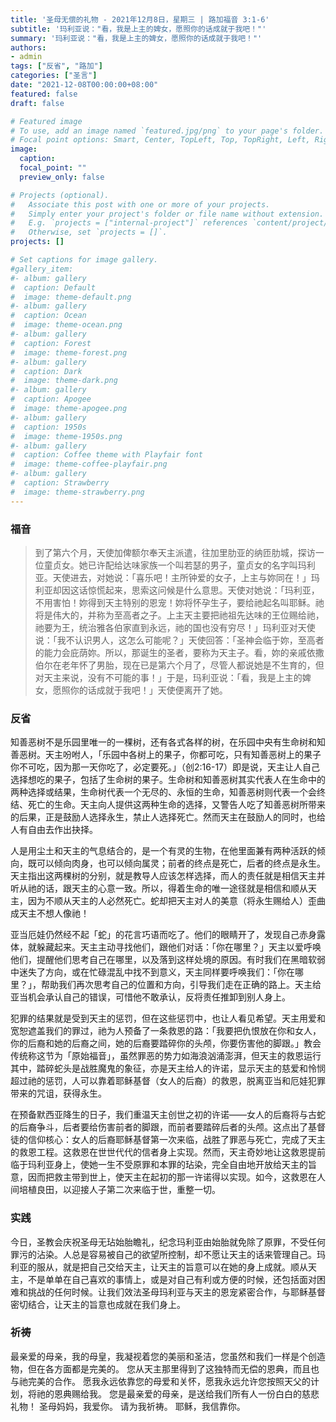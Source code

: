 ```yaml
---
title: '圣母无偿的礼物 - 2021年12月8日，星期三 | 路加福音 3:1-6'
subtitle: '玛利亚说："看，我是上主的婢女，愿照你的话成就于我吧！"'
summary: '玛利亚说："看，我是上主的婢女，愿照你的话成就于我吧！"'
authors:
- admin
tags: ["反省", "路加"]
categories: ["圣言"]
date: "2021-12-08T00:00:00+08:00"
featured: false
draft: false

# Featured image
# To use, add an image named `featured.jpg/png` to your page's folder.
# Focal point options: Smart, Center, TopLeft, Top, TopRight, Left, Right, BottomLeft, Bottom, BottomRight
image:
  caption:
  focal_point: ""
  preview_only: false

# Projects (optional).
#   Associate this post with one or more of your projects.
#   Simply enter your project's folder or file name without extension.
#   E.g. `projects = ["internal-project"]` references `content/project/deep-learning/index.md`.
#   Otherwise, set `projects = []`.
projects: []

# Set captions for image gallery.
#gallery_item:
#- album: gallery
#  caption: Default
#  image: theme-default.png
#- album: gallery
#  caption: Ocean
#  image: theme-ocean.png
#- album: gallery
#  caption: Forest
#  image: theme-forest.png
#- album: gallery
#  caption: Dark
#  image: theme-dark.png
#- album: gallery
#  caption: Apogee
#  image: theme-apogee.png
#- album: gallery
#  caption: 1950s
#  image: theme-1950s.png
#- album: gallery
#  caption: Coffee theme with Playfair font
#  image: theme-coffee-playfair.png
#- album: gallery
#  caption: Strawberry
#  image: theme-strawberry.png
---
```


### 福音
> 到了第六个月，天使加俾额尔奉天主派遣，往加里肋亚的纳匝肋城，探访一位童贞女。她已许配给达味家族一个叫若瑟的男子，童贞女的名字叫玛利亚。天使进去，对她说：「喜乐吧！主所钟爱的女子，上主与妳同在！」玛利亚却因这话惊慌起来，思索这问候是什么意思。天使对她说：「玛利亚，不用害怕！妳得到天主特别的恩宠！妳将怀孕生子，要给祂起名叫耶稣。祂将是伟大的，并称为至高者之子。上主天主要把祂祖先达味的王位赐给祂，祂要为王，统治雅各伯家直到永远，祂的国也没有穷尽！」玛利亚对天使说：「我不认识男人，这怎么可能呢？」天使回答：「圣神会临于妳，至高者的能力会庇荫妳。所以，那诞生的圣者，要称为天主子。看，妳的亲戚依撒伯尔在老年怀了男胎，现在已是第六个月了，尽管人都说她是不生育的，但对天主来说，没有不可能的事！」于是，玛利亚说：「看，我是上主的婢女，愿照你的话成就于我吧！」天使便离开了她。

### 反省
知善恶树不是乐园里唯一的一棵树，还有各式各样的树，在乐园中央有生命树和知善恶树。天主吩咐人，「乐园中各树上的果子，你都可吃，只有知善恶树上的果子你不可吃，因为那一天你吃了，必定要死。」（创2:16-17）即是说，天主让人自己选择想吃的果子，包括了生命树的果子。生命树和知善恶树其实代表人在生命中的两种选择或结果，生命树代表一个无尽的、永恒的生命，知善恶树则代表一个会终结、死亡的生命。天主向人提供这两种生命的选择，又警告人吃了知善恶树所带来的后果，正是鼓励人选择永生，禁止人选择死亡。然而天主在鼓励人的同时，也给人有自由去作出抉择。

人是用尘土和天主的气息结合的，是一个有灵的生物，在他里面兼有两种活跃的倾向，既可以倾向肉身，也可以倾向属灵；前者的终点是死亡，后者的终点是永生。天主指出这两棵树的分别，就是教导人应该怎样选择，而人的责任就是相信天主并听从祂的话，跟天主的心意一致。所以，得着生命的唯一途径就是相信和顺从天主，因为不顺从天主的人必然死亡。蛇却把天主对人的美意（将永生赐给人）歪曲成天主不想人像祂！

亚当厄娃仍然经不起「蛇」的花言巧语而吃了。他们的眼睛开了，发现自己赤身露体，就躲藏起来。天主主动寻找他们，跟他们对话：「你在哪里？」天主以爱呼唤他们，提醒他们思考自己在哪里，以及落到这样处境的原因。有时我们在黑暗软弱中迷失了方向，或在忙碌混乱中找不到意义，天主同样要呼唤我们：「你在哪里？」，帮助我们再次思考自己的位置和方向，引导我们走在正确的路上。天主给亚当机会承认自己的错误，可惜他不敢承认，反将责任推卸到别人身上。

犯罪的结果就是受到天主的惩罚，但在这些惩罚中，也让人看见希望。天主用爱和宽恕遮盖我们的罪过，祂为人预备了一条救恩的路：「我要把仇恨放在你和女人，你的后裔和她的后裔之间，她的后裔要踏碎你的头颅，你要伤害他的脚跟。」教会传统称这节为「原始福音」，虽然罪恶的势力如海浪汹涌澎湃，但天主的救恩运行其中，踏碎蛇头是战胜魔鬼的象征，亦是天主给人的许诺，显示天主的慈爱和怜悯超过祂的惩罚，人可以靠着耶稣基督（女人的后裔）的救恩，脱离亚当和厄娃犯罪带来的咒诅，获得永生。

在预备默西亚降生的日子，我们重温天主创世之初的许诺——女人的后裔将与古蛇的后裔争斗，后者要给伤害前者的脚跟，而前者要踏碎后者的头颅。这点出了基督徒的信仰核心：女人的后裔耶稣基督第一次来临，战胜了罪恶与死亡，完成了天主的救恩工程。这救恩在世世代代的信者身上实现。然而，天主奇妙地让这救恩提前临于玛利亚身上，使她一生不受原罪和本罪的玷染，完全自由地开放给天主的旨意，因而把救主带到世上，使天主在起初的那一许诺得以实现。如今，这救恩在人间培植良田，以迎接人子第二次来临于世，重整一切。

### 实践
今日，圣教会庆祝圣母无玷始胎瞻礼，纪念玛利亚由始胎就免除了原罪，不受任何罪污的沾染。人总是容易被自己的欲望所控制，却不愿让天主的话来管理自己。玛利亚的服从，就是把自己交给天主，让天主的旨意可以在她的身上成就。顺从天主，不是单单在自己喜欢的事情上，或是对自己有利或方便的时候，还包括面对困难和挑战的任何时候。让我们效法圣母玛利亚与天主的恩宠紧密合作，与耶稣基督密切结合，让天主的旨意也成就在我们身上。

### 祈祷
最亲爱的母亲，我的母皇，我凝视着您的美丽和圣洁，您虽然和我们一样是个创造物，但在各方面都是完美的。 您从天主那里得到了这独特而无偿的恩典，而且也与祂完美的合作。 愿我永远依靠您的母爱和关怀，愿我永远允许您按照天父的计划，将祂的恩典赐给我。 您是最亲爱的母亲，是送给我们所有人一份白白的慈悲礼物！ 圣母妈妈，我爱你。 请为我祈祷。 耶稣，我信靠你。
